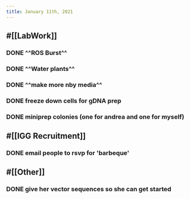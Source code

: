 ```yaml
---
title: January 11th, 2021
---
```


## #[[LabWork]]
### DONE ^^ROS Burst^^

### DONE ^^Water plants^^

### DONE ^^make more nby media^^

### DONE freeze down cells for gDNA prep

### DONE miniprep colonies (one for andrea and one for myself)

## #[[IGG Recruitment]]
### DONE email people to rsvp for 'barbeque'

## #[[Other]]
### DONE give her vector sequences so she can get started
